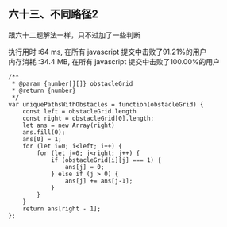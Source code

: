 ## 六十三、不同路径2

跟六十二题解法一样，只不过加了一些判断<br>

执行用时 :64 ms, 在所有 javascript 提交中击败了91.21%的用户<br>
内存消耗 :34.4 MB, 在所有 javascript 提交中击败了100.00%的用户

```
/**
 * @param {number[][]} obstacleGrid
 * @return {number}
 */
var uniquePathsWithObstacles = function(obstacleGrid) {
    const left = obstacleGrid.length
    const right = obstacleGrid[0].length;
    let ans = new Array(right)
    ans.fill(0);
    ans[0] = 1;
    for (let i=0; i<left; i++) {
        for (let j=0; j<right; j++) {
            if (obstacleGrid[i][j] === 1) {
                ans[j] = 0;
            } else if (j > 0) {
                ans[j] += ans[j-1];
            }
        }
    }
    return ans[right - 1];
};
```